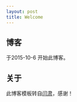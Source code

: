 ```yaml
---
layout: post
title: Welcome
---
```


## 博客

于2015-10-6 开始此博客。




## 关于
此博客模板转自[闫肃](http://yansu.org/)，感谢！


